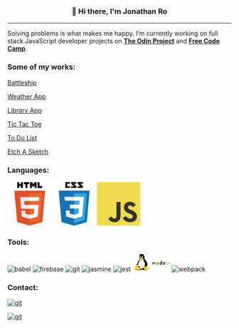 <!-- https://rahuldkjain.github.io/gh-profile-readme-generator/ -->
<!-- https://www.vectorlogo.zone/ -->
<!-- https://docs.github.com/en/github/writing-on-github/getting-started-with-writing-and-formatting-on-github/basic-writing-and-formatting-syntax -->

<h3 align="center">👋 Hi  there, I'm Jonathan Ro</h3>

---

Solving problems is what makes me happy. I’m currently working on full stack JavaScript developer projects on **[The Odin Project](https://www.theodinproject.com/)** and **[Free Code Camp](https://www.freecodecamp.org/)**.


<h3>Some of my works:</h3> 

[Battleship](https://jonro2955.github.io/odin_javascript_7_battleship_2.0/)

[Weather App](https://jonro2955.github.io/odin_javascript_5_weather_app/)

[Library App](https://jonro2955.github.io/odin_javaScript_1_library/)

[Tic Tac Toe](https://jonro2955.github.io/odin_javascript_2_tictactoe/)

[To Do List](https://jonro2955.github.io/odin_javascript_4_todo_list/)

[Etch A Sketch](https://jonro2955.github.io/odin_foundations_4_etch_a_sketch/)


<h3>Languages:</h3>

<img src="https://raw.githubusercontent.com/devicons/devicon/master/icons/html5/html5-original-wordmark.svg" alt="html5" width="100" height="100"/><img  src="https://raw.githubusercontent.com/devicons/devicon/master/icons/css3/css3-original-wordmark.svg" alt="css3" width="100" height="100"/><img  src="https://raw.githubusercontent.com/devicons/devicon/master/icons/javascript/javascript-original.svg" alt="javascript" width="100" height="100"/>

<h3>Tools:</h3>

<img src="https://www.vectorlogo.zone/logos/babeljs/babeljs-icon.svg" alt="babel" width="40" height="40"/> <img src="https://www.vectorlogo.zone/logos/firebase/firebase-icon.svg" alt="firebase" width="40" height="40"/> <img src="https://www.vectorlogo.zone/logos/git-scm/git-scm-icon.svg" alt="git" width="40" height="40"/> <img src="https://www.vectorlogo.zone/logos/jasmine/jasmine-icon.svg" alt="jasmine" width="40" height="40"/> <img src="https://www.vectorlogo.zone/logos/jestjsio/jestjsio-icon.svg" alt="jest" width="40" height="40"/> <img src="https://raw.githubusercontent.com/devicons/devicon/master/icons/linux/linux-original.svg" alt="linux" width="40" height="40"/> <img src="https://raw.githubusercontent.com/devicons/devicon/master/icons/nodejs/nodejs-original-wordmark.svg" alt="nodejs" width="40" height="40"/> <img src="https://www.vectorlogo.zone/logos/js_webpack/js_webpack-icon.svg" alt="webpack" width="40" height="40"/> 

<h3>Contact:</h3> 

<a href="https://www.linkedin.com/in/jonro2955/" target="_blank"> <img src="https://www.vectorlogo.zone/logos/linkedin/linkedin-icon.svg" alt="git" width="40" height="40"/> </a>

<a href="mailto:jonro.2955@gmail.com" target="_blank"> <img src="https://www.vectorlogo.zone/logos/gmail/gmail-icon.svg" alt="git" width="42" height="45"/> </a>

